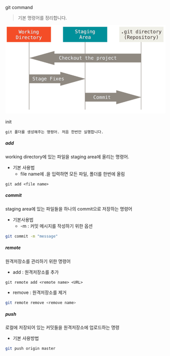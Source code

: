 git command

> 기본 명령어를 정리합니다.



![Git - Git 기초](command.assets/areas.png)



init

`git 폴더를 생성해주는 명령어. 처음 한번만 실행합니다.`



##### add

working directory에 있는 파일을  staging area에 올리는 명령어.



- 기본 사용법
  - file name에 .을 입력하면 모든 파일, 폴더를 한번에 올림

``` 
git add <file name>
```



##### commit

staging area에 있는 파일들을 하나의 commit으로 저장하는 명령어



- 기본사용법
  - -m : 커밋 메시지를 작성하기 위한 옵션

``` bash
git commit -m "message"
```



##### remote

원격저장소를 관리하기 위한 명령어



- add : 원격저장소를 추가

``` bas
git remote add <remote name> <URL>
```



- remove : 원격저장소를 제거

``` bash
git remote remove <remove name>
```



##### push

로컬에 저장되어 있는 커밋들을 원격저장소에 업로드하는 명령



- 기본 사용방법

```bash
git push origin master
```

